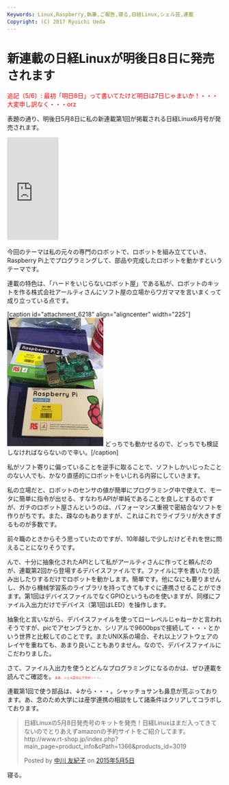 ```yaml
---
Keywords: Linux,Raspberry,執筆,ご報告,寝る,日経Linux,シェル芸,連載
Copyright: (C) 2017 Ryuichi Ueda
---
```


# 新連載の日経Linuxが明後日8日に発売されます
<span style="color:red">追記（5/6）: 最初「明日8日」って書いてたけど明日は7日じゃまいか！・・・大変申し訳なく・・・orz</span>

表題の通り、明後日5月8日に私の新連載第1回が掲載される日経Linux6月号が発売されます。

<iframe src="http://rcm-fe.amazon-adsystem.com/e/cm?lt1=_blank&amp;bc1=000000&amp;IS2=1&amp;bg1=FFFFFF&amp;fc1=000000&amp;lc1=0000FF&amp;t=ryuichiueda-22&amp;o=9&amp;p=8&amp;l=as4&amp;m=amazon&amp;f=ifr&amp;ref=ss_til&amp;asins=B00UJXLDP4" style="width:120px;height:240px;" scrolling="no" marginwidth="0" marginheight="0" frameborder="0"></iframe>

今回のテーマは私の元々の専門のロボットで、ロボットを組み立てていき、Raspberry Pi上でプログラミングして、部品や完成したロボットを動かすというテーマです。

連載の特色は、「ハードをいじらないロボット屋」である私が、ロボットのキットを作る株式会社アールティさんに</span>ソフト屋の立場からワガママを言いまくって成り立っている点です。

[caption id="attachment_6218" align="aligncenter" width="225"]<a href="32384e2da91ab457295088a40c760fb4-e1430922191530.jpg"><img src="32384e2da91ab457295088a40c760fb4-e1430922191530-225x300.jpg" alt="どっちでも動かせるので、どっちでも検証しなければならないので辛い。" width="225" height="300" class="size-medium wp-image-6218" /></a> どっちでも動かせるので、どっちでも検証しなければならないので辛い。[/caption]

<!--more-->

私がソフト寄りに偏っていることを逆手に取ることで、ソフトしかいじったことのない人でも、かなり直感的にロボットをいじれる内容にしていきます。


私の立場だと、ロボットのセンサの値が簡単にプログラミング中で使えて、モータに簡単に指令が出せる、すなわちAPIが単純であることを良しとするのですが、ガチのロボット屋さんというのは、パフォーマンス重視で密結合なソフトを作りがちです。また、疎なのもありますが、これはこれでライブラリが大きすぎるものが多数です。


前々職のときからそう思っていたのですが、10年越しで少しだけどそれを世に問えることになりそうです。


んで、十分に抽象化されたAPIとして私がアールティさんに作ってと頼んだのが、連載第2回から登場するデバイスファイルです。ファイルに字を書いたり読み出したりするだけでロボットを動かします。簡単です。他になにも要りませんし、外から機械学習系のライブラリを持ってきてもすぐに連携させることができます。第1回はデバイスファイルでなくGPIOというものを使いますが、同様にファイル入出力だけでデバイス（第1回はLED）を操作します。

抽象化と言いながら、デバイスファイルを使ってローレベルじゃねーかと言われそうですが、picでアセンブラとか、シリアルで9600bpsで接続して・・・とかいう世界と比較してのことです。またUNIX系の場合、それ以上ソフトウェアのレイヤを重ねても、あまり良いこともありません。なので、デバイスファイルにこだわりました。


さて、ファイル入出力を使うとどんなプログラミングになるのかは、ぜひ連載を読んでご確認を。<span style="color:red;font-size:50%">まあ、シェル芸なんですが・・・。</span>


連載第1回で使う部品は、↓から・・・。シャッチョサンも鼻息が荒ぶっております。あ、念のため大学には産学連携の相談をして諸条件はクリアしてコラボしております。

<div id="fb-root"></div><script>(function(d, s, id) { var js, fjs = d.getElementsByTagName(s)[0]; if (d.getElementById(id)) return; js = d.createElement(s); js.id = id; js.src = "//connect.facebook.net/ja_JP/sdk.js#xfbml=1&version=v2.3"; fjs.parentNode.insertBefore(js, fjs);}(document, 'script', 'facebook-jssdk'));</script><div class="fb-post" data-href="https://www.facebook.com/yuki.nakagawa.75/posts/871897936214863" data-width="500"><div class="fb-xfbml-parse-ignore"><blockquote cite="https://www.facebook.com/yuki.nakagawa.75/posts/871897936214863"><p>&#x65e5;&#x7d4c;Linux&#x306e;5&#x6708;8&#x65e5;&#x767a;&#x58f2;&#x53f7;&#x306e;&#x30ad;&#x30c3;&#x30c8;&#x3092;&#x767a;&#x58f2;&#xff01;&#x65e5;&#x7d4c;Linux&#x306f;&#x307e;&#x3060;&#x5165;&#x3063;&#x3066;&#x304d;&#x3066;&#x306a;&#x3044;&#x306e;&#x3067;&#x3068;&#x308a;&#x3042;&#x3048;&#x305a;amazon&#x306e;&#x4e88;&#x7d04;&#x30b5;&#x30a4;&#x30c8;&#x3092;&#x3054;&#x7d39;&#x4ecb;&#x3057;&#x3066;&#x307e;&#x3059;&#x3002;http://www.rt-shop.jp/index.php?main_page=product_info&amp;cPath=1366&amp;products_id=3019</p>Posted by <a href="https://www.facebook.com/yuki.nakagawa.75">中川 友紀子</a> on <a href="https://www.facebook.com/yuki.nakagawa.75/posts/871897936214863">2015年5月5日</a></blockquote></div></div>



寝る。

